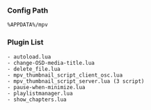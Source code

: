 ### Config Path
    %APPDATA%/mpv

### Plugin List

```
- autoload.lua
- change-OSD-media-title.lua
- delete_file.lua
- mpv_thumbnail_script_client_osc.lua
- mpv_thumbnail_script_server.lua (3 script)
- pause-when-minimize.lua
- playlistmanager.lua
- show_chapters.lua
```
